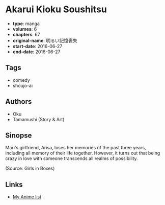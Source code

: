# Akarui Kioku Soushitsu

-   **type**: manga
-   **volumes**: 6
-   **chapters**: 67
-   **original-name**: 明るい記憶喪失
-   **start-date**: 2016-06-27
-   **end-date**: 2016-06-27

## Tags

-   comedy
-   shoujo-ai

## Authors

-   Oku
-   Tamamushi (Story & Art)

## Sinopse

Mari's girlfriend, Arisa, loses her memories of the past three years, including all memory of their life together. However, it turns out that being crazy in love with someone transcends all realms of possibility.

(Source: Girls in Boxes)

## Links

-   [My Anime list](https://myanimelist.net/manga/103162/Akarui_Kioku_Soushitsu)
